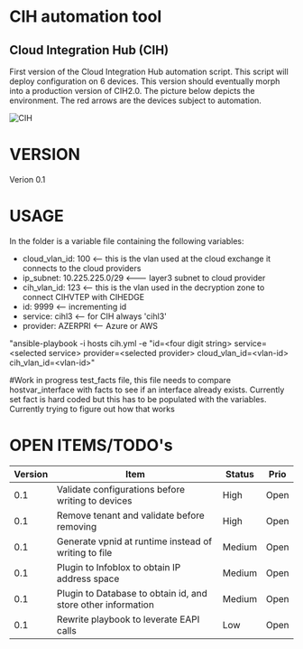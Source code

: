 # CIH automation tool
## Cloud Integration Hub (CIH)
First version of the Cloud Integration Hub automation script. This script will deploy configuration on 6 devices. This version should eventually morph into a production version of CIH2.0.
The picture below depicts the environment. The red arrows are the devices subject to automation.

![CIH](https://github.com/martijnvanoverbeek/IPSPACE/blob/master/DATAMODEL/Ansible/pictures/cihautomation.png)

# VERSION
Verion 0.1
# USAGE
In the folder is a variable file containing the following variables:
* cloud_vlan_id: 100 <-- this is the vlan used at the cloud exchange it connects to the cloud providers
* ip_subnet: 10.225.225.0/29 <--- layer3 subnet to cloud provider
* cih_vlan_id: 123 <-- this is the vlan used in the decryption zone to connect CIHVTEP with CIHEDGE
* id: 9999 <-- incrementing id 
* service: cihl3 <-- for CIH always 'cihl3'
* provider: AZERPRI <-- Azure or AWS

"ansible-playbook -i hosts cih.yml -e "id=\<four digit string> service=\<selected service> provider=\<selected provider> cloud_vlan_id=\<vlan-id> cih_vlan_id=\<vlan-id>"

#Work in progress
test_facts file, this file needs to compare hostvar_interface with facts to see if an interface already exists. Currently set fact is hard coded but this has to be populated with the variables.
Currently trying to figure out how that works


# OPEN ITEMS/TODO's
Version | Item | Status | Prio
--------|------|------- | ------
0.1 | Validate configurations before writing to devices | High | Open
0.1 | Remove tenant and validate before removing | High | Open
0.1 | Generate vpnid at runtime instead of writing to file | Medium | Open
0.1 | Plugin to Infoblox to obtain IP address space | Medium | Open
0.1 | Plugin to Database to obtain id, and store other information |Medium | Open 
0.1 | Rewrite playbook to leverate EAPI calls | Low | Open


